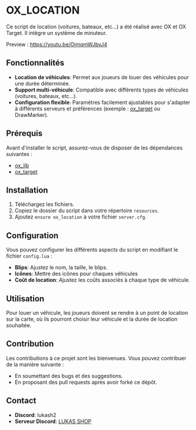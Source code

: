 # OX_LOCATION

Ce script de location (voitures, bateaux, etc...) a été réalisé avec OX et OX Target. Il intègre un système de minuteur.

Preview : https://youtu.be/OimqmWJbvJ4

## Fonctionnalités

- **Location de véhicules**: Permet aux joueurs de louer des véhicules pour une durée déterminée.
- **Support multi-véhicule**: Compatible avec différents types de véhicules (voitures, bateaux, etc...).
- **Configuration flexible**: Paramètres facilement ajustables pour s'adapter à différents serveurs et préférences (exemple : [ox_target](https://github.com/overextended/ox_target) ou DrawMarker).

## Prérequis

Avant d'installer le script, assurez-vous de disposer de les dépendances suivantes :
- [ox_lib](https://github.com/overextended/ox_lib)
- [ox_target](https://github.com/overextended/ox_target)

## Installation

1. Téléchargez les fichiers.
2. Copiez le dossier du script dans votre répertoire `resources`.
3. Ajoutez `ensure ox_location` à votre fichier `server.cfg`.

## Configuration

Vous pouvez configurer les différents aspects du script en modifiant le fichier `config.lua` :
- **Blips**: Ajustez le nom, la taille, le blips.
- **Icônes**: Mettre des icônes pour chaques véhicules
- **Coût de location**: Ajustez les coûts associés à chaque type de véhicule.

## Utilisation

Pour louer un véhicule, les joueurs doivent se rendre à un point de location sur la carte, où ils pourront choisir leur véhicule et la durée de location souhaitée.

## Contribution

Les contributions à ce projet sont les bienvenues. Vous pouvez contribuer de la manière suivante :
- En soumettant des bugs et des suggestions.
- En proposant des pull requests après avoir forké ce dépôt.

## Contact

- **Discord**: lukash2
- **Serveur Discord**: [LUKAS SHOP](https://discord.gg/UDktyuc4aN)
